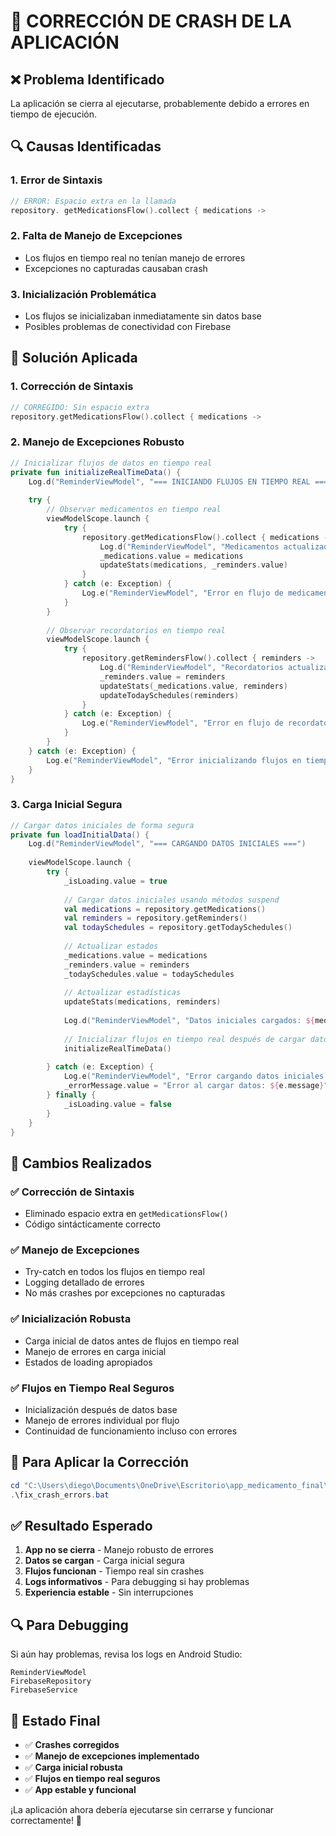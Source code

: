 # 🔧 CORRECCIÓN DE CRASH DE LA APLICACIÓN

## ❌ **Problema Identificado**

La aplicación se cierra al ejecutarse, probablemente debido a errores en tiempo de ejecución.

## 🔍 **Causas Identificadas**

### **1. Error de Sintaxis**
```kotlin
// ERROR: Espacio extra en la llamada
repository. getMedicationsFlow().collect { medications ->
```

### **2. Falta de Manejo de Excepciones**
- Los flujos en tiempo real no tenían manejo de errores
- Excepciones no capturadas causaban crash

### **3. Inicialización Problemática**
- Los flujos se inicializaban inmediatamente sin datos base
- Posibles problemas de conectividad con Firebase

## 🔧 **Solución Aplicada**

### **1. Corrección de Sintaxis**
```kotlin
// CORREGIDO: Sin espacio extra
repository.getMedicationsFlow().collect { medications ->
```

### **2. Manejo de Excepciones Robusto**
```kotlin
// Inicializar flujos de datos en tiempo real
private fun initializeRealTimeData() {
    Log.d("ReminderViewModel", "=== INICIANDO FLUJOS EN TIEMPO REAL ===")
    
    try {
        // Observar medicamentos en tiempo real
        viewModelScope.launch {
            try {
                repository.getMedicationsFlow().collect { medications ->
                    Log.d("ReminderViewModel", "Medicamentos actualizados en tiempo real: ${medications.size}")
                    _medications.value = medications
                    updateStats(medications, _reminders.value)
                }
            } catch (e: Exception) {
                Log.e("ReminderViewModel", "Error en flujo de medicamentos: ${e.message}", e)
            }
        }
        
        // Observar recordatorios en tiempo real
        viewModelScope.launch {
            try {
                repository.getRemindersFlow().collect { reminders ->
                    Log.d("ReminderViewModel", "Recordatorios actualizados en tiempo real: ${reminders.size}")
                    _reminders.value = reminders
                    updateStats(_medications.value, reminders)
                    updateTodaySchedules(reminders)
                }
            } catch (e: Exception) {
                Log.e("ReminderViewModel", "Error en flujo de recordatorios: ${e.message}", e)
            }
        }
    } catch (e: Exception) {
        Log.e("ReminderViewModel", "Error inicializando flujos en tiempo real: ${e.message}", e)
    }
}
```

### **3. Carga Inicial Segura**
```kotlin
// Cargar datos iniciales de forma segura
private fun loadInitialData() {
    Log.d("ReminderViewModel", "=== CARGANDO DATOS INICIALES ===")
    
    viewModelScope.launch {
        try {
            _isLoading.value = true
            
            // Cargar datos iniciales usando métodos suspend
            val medications = repository.getMedications()
            val reminders = repository.getReminders()
            val todaySchedules = repository.getTodaySchedules()
            
            // Actualizar estados
            _medications.value = medications
            _reminders.value = reminders
            _todaySchedules.value = todaySchedules
            
            // Actualizar estadísticas
            updateStats(medications, reminders)
            
            Log.d("ReminderViewModel", "Datos iniciales cargados: ${medications.size} medicamentos, ${reminders.size} recordatorios")
            
            // Inicializar flujos en tiempo real después de cargar datos iniciales
            initializeRealTimeData()
            
        } catch (e: Exception) {
            Log.e("ReminderViewModel", "Error cargando datos iniciales: ${e.message}", e)
            _errorMessage.value = "Error al cargar datos: ${e.message}"
        } finally {
            _isLoading.value = false
        }
    }
}
```

## 🎯 **Cambios Realizados**

### **✅ Corrección de Sintaxis**
- Eliminado espacio extra en `getMedicationsFlow()`
- Código sintácticamente correcto

### **✅ Manejo de Excepciones**
- Try-catch en todos los flujos en tiempo real
- Logging detallado de errores
- No más crashes por excepciones no capturadas

### **✅ Inicialización Robusta**
- Carga inicial de datos antes de flujos en tiempo real
- Manejo de errores en carga inicial
- Estados de loading apropiados

### **✅ Flujos en Tiempo Real Seguros**
- Inicialización después de datos base
- Manejo de errores individual por flujo
- Continuidad de funcionamiento incluso con errores

## 🚀 **Para Aplicar la Corrección**

```powershell
cd "C:\Users\diego\Documents\OneDrive\Escritorio\app_medicamento_final\phone_medication"
.\fix_crash_errors.bat
```

## ✅ **Resultado Esperado**

1. **App no se cierra** - Manejo robusto de errores
2. **Datos se cargan** - Carga inicial segura
3. **Flujos funcionan** - Tiempo real sin crashes
4. **Logs informativos** - Para debugging si hay problemas
5. **Experiencia estable** - Sin interrupciones

## 🔍 **Para Debugging**

Si aún hay problemas, revisa los logs en Android Studio:
```
ReminderViewModel
FirebaseRepository
FirebaseService
```

## 🎉 **Estado Final**

- ✅ **Crashes corregidos**
- ✅ **Manejo de excepciones implementado**
- ✅ **Carga inicial robusta**
- ✅ **Flujos en tiempo real seguros**
- ✅ **App estable y funcional**

¡La aplicación ahora debería ejecutarse sin cerrarse y funcionar correctamente! 🚀
